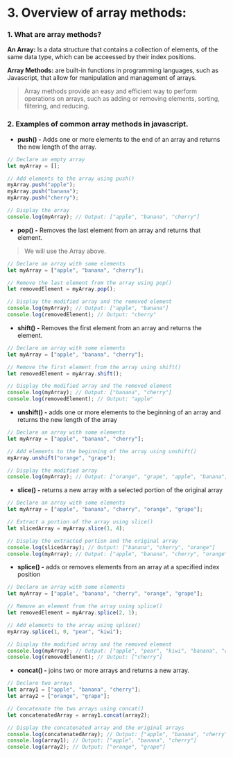 # 3. Overview of array methods:

### 1. What are array methods?

**An Array:** Is a data structure that contains a collection of elements, of the same data type, which
can be acceessed by their index positions.

**Array Methods:** are built-in functions in programming languages, such as Javascript, 
that allow for manipulation and management of arrays.

>Array methods provide an easy and efficient way to perform operations on arrays, 
such as adding or removing elements, sorting, filtering, and reducing.


### 2. Examples of common array methods in javascript.
* **push() -** Adds one or more elements to the end of an array and returns the new length of the array.

```Javascript
// Declare an empty array
let myArray = [];

// Add elements to the array using push()
myArray.push("apple");
myArray.push("banana");
myArray.push("cherry");

// Display the array
console.log(myArray); // Output: ["apple", "banana", "cherry"]
```

* **pop() -** Removes the last element from an array and returns that element.

> We will use the Array above.

```Javascript
// Declare an array with some elements
let myArray = ["apple", "banana", "cherry"];

// Remove the last element from the array using pop()
let removedElement = myArray.pop();

// Display the modified array and the removed element
console.log(myArray); // Output: ["apple", "banana"]
console.log(removedElement); // Output: "cherry"
```

* **shift() -** Removes the first element from an array and returns the element.

```Javascript
// Declare an array with some elements
let myArray = ["apple", "banana", "cherry"];

// Remove the first element from the array using shift()
let removedElement = myArray.shift();

// Display the modified array and the removed element
console.log(myArray); // Output: ["banana", "cherry"]
console.log(removedElement); // Output: "apple"
```

* **unshift() -** adds one or more elements to the beginning of an array and returns the new length of the array

```Javascript
// Declare an array with some elements
let myArray = ["apple", "banana", "cherry"];

// Add elements to the beginning of the array using unshift()
myArray.unshift("orange", "grape");

// Display the modified array
console.log(myArray); // Output: ["orange", "grape", "apple", "banana", "cherry"]
```

* **slice() -** returns a new array with a selected portion of the original array

```Javascript
// Declare an array with some elements
let myArray = ["apple", "banana", "cherry", "orange", "grape"];

// Extract a portion of the array using slice()
let slicedArray = myArray.slice(1, 4);

// Display the extracted portion and the original array
console.log(slicedArray); // Output: ["banana", "cherry", "orange"]
console.log(myArray); // Output: ["apple", "banana", "cherry", "orange", "grape"]
```

* **splice() -** adds or removes elements from an array at a specified index position

```Javascript
// Declare an array with some elements
let myArray = ["apple", "banana", "cherry", "orange", "grape"];

// Remove an element from the array using splice()
let removedElement = myArray.splice(2, 1);

// Add elements to the array using splice()
myArray.splice(1, 0, "pear", "kiwi");

// Display the modified array and the removed element
console.log(myArray); // Output: ["apple", "pear", "kiwi", "banana", "orange", "grape"]
console.log(removedElement); // Output: ["cherry"]
```

* **concat() -** joins two or more arrays and returns a new array.

```Javascript
// Declare two arrays
let array1 = ["apple", "banana", "cherry"];
let array2 = ["orange", "grape"];

// Concatenate the two arrays using concat()
let concatenatedArray = array1.concat(array2);

// Display the concatenated array and the original arrays
console.log(concatenatedArray); // Output: ["apple", "banana", "cherry", "orange", "grape"]
console.log(array1); // Output: ["apple", "banana", "cherry"]
console.log(array2); // Output: ["orange", "grape"]
```

